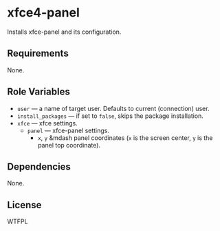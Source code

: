 xfce4-panel
===========

Installs xfce-panel and its configuration.

Requirements
------------

None.

Role Variables
--------------

* `user` &mdash; a name of target user. Defaults to current (connection) user.
* `install_packages` &mdash; if set to `false`, skips the package installation.
* `xfce` &mdash; xfce settings.
    * `panel` &mdash; xfce-panel settings.
        * `x`, `y` &mdash panel coordinates (`x` is the screen center, `y` is the panel top coordinate).

Dependencies
------------

None.

License
-------

WTFPL
